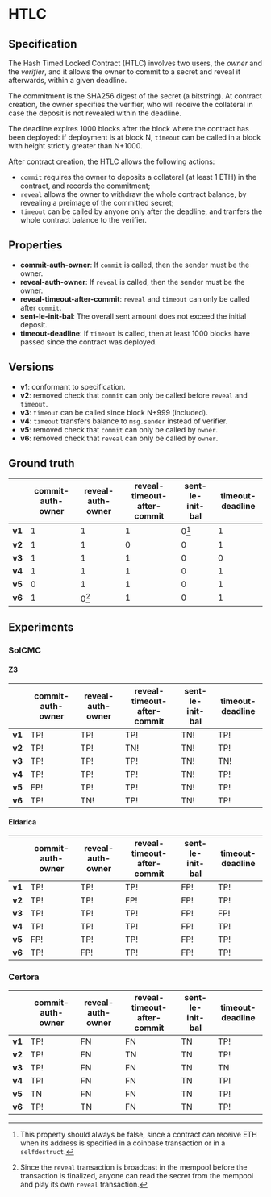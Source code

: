 # HTLC

## Specification
The Hash Timed Locked Contract (HTLC) involves two users, the *owner* and the *verifier*, and it allows the owner to commit to a secret and reveal it afterwards, within a given deadline. 

The commitment is the SHA256 digest of the secret (a bitstring). At contract creation, the owner specifies the verifier, who will receive the collateral in case the deposit is not revealed within the deadline. 

The deadline expires 1000 blocks after the block where the contract has been deployed: if deployment is at block N, `timeout` can be called in a block with height strictly greater than N+1000.

After contract creation, the HTLC allows the following actions:
- `commit` requires the owner to deposits a collateral (at least 1 ETH) in the contract, and records the commitment;
- `reveal` allows the owner to withdraw the whole contract balance, by revealing a preimage of the committed secret;
- `timeout` can be called by anyone only after the deadline, and tranfers the whole contract balance to the verifier.

## Properties
- **commit-auth-owner**: If `commit` is called, then the sender must be the owner.
- **reveal-auth-owner**: If `reveal` is called, then the sender must be the owner.
- **reveal-timeout-after-commit**: `reveal` and `timeout` can only be called after `commit`.
- **sent-le-init-bal**: The overall sent amount does not exceed the initial deposit.
- **timeout-deadline**: If `timeout` is called, then at least 1000 blocks have passed since the contract was deployed.

## Versions
- **v1**: conformant to specification.
- **v2**: removed check that `commit` can only be called before `reveal` and `timeout`.
- **v3**: `timeout` can be called since block N+999 (included).
- **v4**: `timeout` transfers balance to `msg.sender` instead of verifier.
- **v5**: removed check that `commit` can only be called by `owner`.
- **v6**: removed check that `reveal` can only be called by `owner`.

## Ground truth
|        | commit-auth-owner           | reveal-auth-owner           | reveal-timeout-after-commit | sent-le-init-bal            | timeout-deadline            |
|--------|-----------------------------|-----------------------------|-----------------------------|-----------------------------|-----------------------------|
| **v1** | 1                           | 1                           | 1                           | 0[^1]                       | 1                           |
| **v2** | 1                           | 1                           | 0                           | 0                           | 1                           |
| **v3** | 1                           | 1                           | 1                           | 0                           | 0                           |
| **v4** | 1                           | 1                           | 1                           | 0                           | 1                           |
| **v5** | 0                           | 1                           | 1                           | 0                           | 1                           |
| **v6** | 1                           | 0[^2]                       | 1                           | 0                           | 1                           |
 
[^1]: This property should always be false, since a contract can receive ETH when its address is specified in a coinbase transaction or in a `selfdestruct`.
[^2]: Since the `reveal` transaction is broadcast in the mempool before the transaction is finalized, anyone can read the secret from the mempool and play its own `reveal` transaction.

## Experiments
### SolCMC
#### Z3
|        | commit-auth-owner           | reveal-auth-owner           | reveal-timeout-after-commit | sent-le-init-bal            | timeout-deadline            |
|--------|-----------------------------|-----------------------------|-----------------------------|-----------------------------|-----------------------------|
| **v1** | TP!                         | TP!                         | TP!                         | TN!                         | TP!                         |
| **v2** | TP!                         | TP!                         | TN!                         | TN!                         | TP!                         |
| **v3** | TP!                         | TP!                         | TP!                         | TN!                         | TN!                         |
| **v4** | TP!                         | TP!                         | TP!                         | TN!                         | TP!                         |
| **v5** | FP!                         | TP!                         | TP!                         | TN!                         | TP!                         |
| **v6** | TP!                         | TN!                         | TP!                         | TN!                         | TP!                         |
 

#### Eldarica
|        | commit-auth-owner           | reveal-auth-owner           | reveal-timeout-after-commit | sent-le-init-bal            | timeout-deadline            |
|--------|-----------------------------|-----------------------------|-----------------------------|-----------------------------|-----------------------------|
| **v1** | TP!                         | TP!                         | TP!                         | FP!                         | TP!                         |
| **v2** | TP!                         | TP!                         | FP!                         | FP!                         | TP!                         |
| **v3** | TP!                         | TP!                         | TP!                         | FP!                         | FP!                         |
| **v4** | TP!                         | TP!                         | TP!                         | FP!                         | TP!                         |
| **v5** | FP!                         | TP!                         | TP!                         | FP!                         | TP!                         |
| **v6** | TP!                         | FP!                         | TP!                         | FP!                         | TP!                         |
 


### Certora
|        | commit-auth-owner           | reveal-auth-owner           | reveal-timeout-after-commit | sent-le-init-bal            | timeout-deadline            |
|--------|-----------------------------|-----------------------------|-----------------------------|-----------------------------|-----------------------------|
| **v1** | TP!                         | FN                          | FN                          | TN                          | TP!                         |
| **v2** | TP!                         | FN                          | TN                          | TN                          | TP!                         |
| **v3** | TP!                         | FN                          | FN                          | TN                          | TN                          |
| **v4** | TP!                         | FN                          | FN                          | TN                          | TP!                         |
| **v5** | TN                          | FN                          | FN                          | TN                          | TP!                         |
| **v6** | TP!                         | TN                          | FN                          | TN                          | TP!                         |
 

